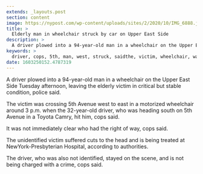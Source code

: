 ```yaml
--- 
extends: _layouts.post 
section: content 
image: https://nypost.com/wp-content/uploads/sites/2/2020/10/IMG_6888.jpg?quality=90&strip=all&w=1200 
title: > 
  Elderly man in wheelchair struck by car on Upper East Side 
description: > 
  A driver plowed into a 94-year-old man in a wheelchair on the Upper East Side Tuesday afternoon, leaving the elderly victim in critical but stable condition, police said.The victim was crossing 5th Avenue west to east in a motorized wheelchair around 3 p.m. when the 32-year-old driver, who was heading south on 5th Avenue in a Toyota Camry, hit him, cops said.It was not immediately clear who had the right of way, cops said.The unidentified victim suffered cuts to the head and is being treated at NewYork-Presbyterian Hospital, according to authorities.The driver, who was also not identified, stayed on the scene, and is not being charged with a crime, cops said. 
keywords: > 
  driver, cops, 5th, man, west, struck, saidthe, victim, wheelchair, way, elderly, car, east, avenue, upper 
date: 1603250152.4787319 
--- 
```

<div><p>A driver plowed into a 94-year-old man in a wheelchair on the Upper East Side Tuesday afternoon, leaving the elderly victim in critical but stable condition, police said.</p>
<p>The victim was crossing 5th Avenue west to east in a motorized wheelchair around 3 p.m. when the 32-year-old driver, who was heading south on 5th Avenue in a Toyota Camry, hit him, cops said.</p>
<p>It was not immediately clear who had the right of way, cops said.</p>
<p>The unidentified victim suffered cuts to the head and is being treated at NewYork-Presbyterian Hospital, according to authorities.</p>
<p>The driver, who was also not identified, stayed on the scene, and is not being charged with a crime, cops said.</p>
			</div>